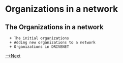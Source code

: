 # Organizations in a network

## The Organizations in a network
      + The initial organizations
      + Adding new organizations to a network
      + Organizations in DRIVENET

[-->Next](./PrincipalsinaNetwork.md)
